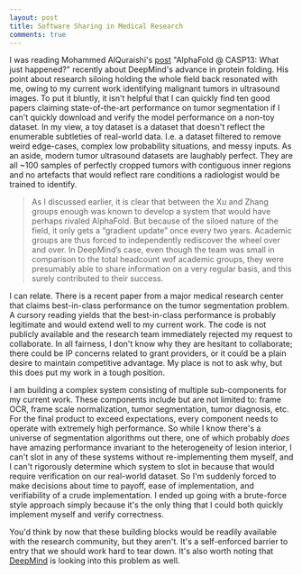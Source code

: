 ```yaml
---
layout: post
title: Software Sharing in Medical Research
comments: true
---
```


I was reading Mohammed AlQuraishi's [post][1] "AlphaFold @ CASP13: What just happened?" recently about DeepMind's advance in protein folding. His point about research siloing holding the whole field back resonated with me, owing to my current work identifying malignant tumors in ultrasound images. To put it bluntly, it isn't helpful that I can quickly find ten good papers claiming state-of-the-art performance on tumor segmentation if I can't quickly download and verify the model performance on a non-toy dataset. In my view, a toy dataset is a dataset that doesn't reflect the enumerable subtleties of real-world data. I.e. a dataset filtered to remove weird edge-cases, complex low probability situations, and messy inputs. As an aside, modern tumor ultrasound datasets are laughably perfect. They are all ~100 samples of perfectly cropped tumors with contiguous inner regions and no artefacts that would reflect rare conditions a radiologist would be trained to identify.

> As I discussed earlier, it is clear that between the Xu and Zhang groups enough was known to develop a system that would have perhaps rivaled AlphaFold. But because of the siloed nature of the field, it only gets a “gradient update” once every two years. Academic groups are thus forced to independently rediscover the wheel over and over. In DeepMind’s case, even though the team was small in comparison to the total headcount wof academic groups, they were presumably able to share information on a very regular basis, and this surely contributed to their success.

I can relate. There is a recent paper from a major medical research center that claims best-in-class performance on the tumor segmentation problem. A cursory reading yields that the best-in-class performance is probably legitimate and would extend well to my current work. The code is not publicly available and the research team immediately rejected my request to collaborate. In all fairness, I don't know why they are hesitant to collaborate; there could be IP concerns related to grant providers, or it could be a plain desire to maintain competitive advantage. My place is not to ask why, but this does put my work in a tough position.

I am building a complex system consisting of multiple sub-components for my current work. These components include but are not limited to: frame OCR, frame scale normalization, tumor segmentation, tumor diagnosis, etc. For the final product to exceed expectations, every component needs to operate with extremely high performance. So while I know there's a universe of segmentation algorithms out there, one of which probably _does_ have amazing performance invariant to the heterogeneity of lesion interior, I can't slot in any of these systems without re-implementing them myself, and I can't rigorously determine which system to slot in because that would require verification on our real-world dataset. So I'm suddenly forced to make decisions about time to payoff, ease of implementation, and verifiability of a crude implementation. I ended up going with a brute-force style approach simply because it's the only thing that I could both quickly implement myself and verify correctness. 

You'd think by now that these building blocks would be readily available with the research community, but they aren't. It's a self-enforced barrier to entry that we should work hard to tear down. It's also worth noting that [DeepMind][2] is looking into this problem as well.

[1]: https://moalquraishi.wordpress.com/2018/12/09/alphafold-casp13-what-just-happened/

[2]: https://deepmind.com/blog/applying-machine-learning-mammography/